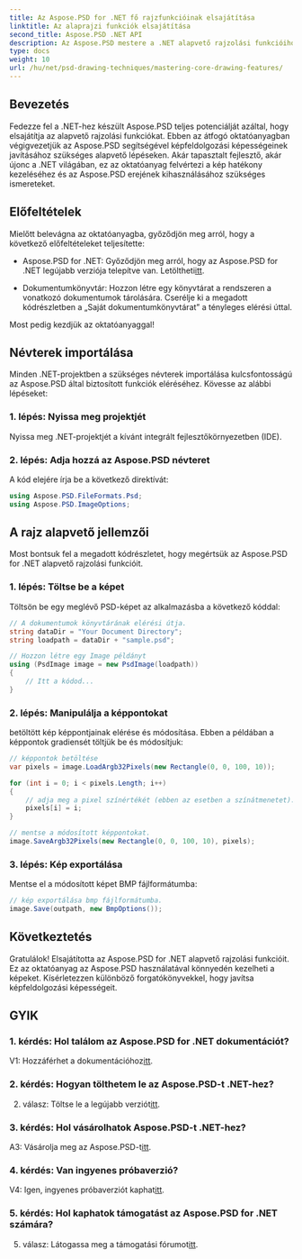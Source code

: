 ```yaml
---
title: Az Aspose.PSD for .NET fő rajzfunkcióinak elsajátítása
linktitle: Az alaprajzi funkciók elsajátítása
second_title: Aspose.PSD .NET API
description: Az Aspose.PSD mestere a .NET alapvető rajzolási funkcióihoz lépésről lépésre bemutató oktatóanyagunkkal. Fejlessze a képfeldolgozási készségeket könnyedén.
type: docs
weight: 10
url: /hu/net/psd-drawing-techniques/mastering-core-drawing-features/
---
```

## Bevezetés

Fedezze fel a .NET-hez készült Aspose.PSD teljes potenciálját azáltal, hogy elsajátítja az alapvető rajzolási funkciókat. Ebben az átfogó oktatóanyagban végigvezetjük az Aspose.PSD segítségével képfeldolgozási képességeinek javításához szükséges alapvető lépéseken. Akár tapasztalt fejlesztő, akár újonc a .NET világában, ez az oktatóanyag felvértezi a kép hatékony kezeléséhez és az Aspose.PSD erejének kihasználásához szükséges ismereteket.

## Előfeltételek

Mielőtt belevágna az oktatóanyagba, győződjön meg arról, hogy a következő előfeltételeket teljesítette:

-  Aspose.PSD for .NET: Győződjön meg arról, hogy az Aspose.PSD for .NET legújabb verziója telepítve van. Letöltheti[itt](https://releases.aspose.com/psd/net/).

- Dokumentumkönyvtár: Hozzon létre egy könyvtárat a rendszeren a vonatkozó dokumentumok tárolására. Cserélje ki a megadott kódrészletben a „Saját dokumentumkönyvtárat” a tényleges elérési úttal.

Most pedig kezdjük az oktatóanyaggal!

## Névterek importálása

Minden .NET-projektben a szükséges névterek importálása kulcsfontosságú az Aspose.PSD által biztosított funkciók eléréséhez. Kövesse az alábbi lépéseket:

### 1. lépés: Nyissa meg projektjét

Nyissa meg .NET-projektjét a kívánt integrált fejlesztőkörnyezetben (IDE).

### 2. lépés: Adja hozzá az Aspose.PSD névteret

A kód elejére írja be a következő direktívát:

```csharp
using Aspose.PSD.FileFormats.Psd;
using Aspose.PSD.ImageOptions;
```

## A rajz alapvető jellemzői

Most bontsuk fel a megadott kódrészletet, hogy megértsük az Aspose.PSD for .NET alapvető rajzolási funkcióit.

### 1. lépés: Töltse be a képet

Töltsön be egy meglévő PSD-képet az alkalmazásba a következő kóddal:

```csharp
// A dokumentumok könyvtárának elérési útja.
string dataDir = "Your Document Directory";
string loadpath = dataDir + "sample.psd";

// Hozzon létre egy Image példányt
using (PsdImage image = new PsdImage(loadpath))
{
    // Itt a kódod...
}
```

### 2. lépés: Manipulálja a képpontokat

betöltött kép képpontjainak elérése és módosítása. Ebben a példában a képpontok gradiensét töltjük be és módosítjuk:

```csharp
// képpontok betöltése
var pixels = image.LoadArgb32Pixels(new Rectangle(0, 0, 100, 10));

for (int i = 0; i < pixels.Length; i++)
{
    // adja meg a pixel színértékét (ebben az esetben a színátmenetet).
    pixels[i] = i;
}

// mentse a módosított képpontokat.
image.SaveArgb32Pixels(new Rectangle(0, 0, 100, 10), pixels);
```

### 3. lépés: Kép exportálása

Mentse el a módosított képet BMP fájlformátumba:

```csharp
// kép exportálása bmp fájlformátumba.
image.Save(outpath, new BmpOptions());
```

## Következtetés

Gratulálok! Elsajátította az Aspose.PSD for .NET alapvető rajzolási funkcióit. Ez az oktatóanyag az Aspose.PSD használatával könnyedén kezelheti a képeket. Kísérletezzen különböző forgatókönyvekkel, hogy javítsa képfeldolgozási képességeit.

## GYIK

### 1. kérdés: Hol találom az Aspose.PSD for .NET dokumentációt?

 V1: Hozzáférhet a dokumentációhoz[itt](https://reference.aspose.com/psd/net/).

### 2. kérdés: Hogyan tölthetem le az Aspose.PSD-t .NET-hez?

 2. válasz: Töltse le a legújabb verziót[itt](https://releases.aspose.com/psd/net/).

### 3. kérdés: Hol vásárolhatok Aspose.PSD-t .NET-hez?

 A3: Vásárolja meg az Aspose.PSD-t[itt](https://purchase.aspose.com/buy).

### 4. kérdés: Van ingyenes próbaverzió?

 V4: Igen, ingyenes próbaverziót kaphat[itt](https://releases.aspose.com/).

### 5. kérdés: Hol kaphatok támogatást az Aspose.PSD for .NET számára?

 5. válasz: Látogassa meg a támogatási fórumot[itt](https://forum.aspose.com/c/psd/34).
